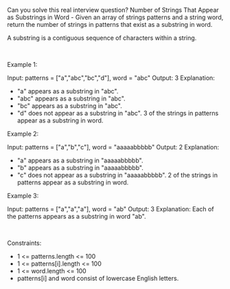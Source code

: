 Can you solve this real interview question? Number of Strings That Appear as Substrings in Word - Given an array of strings patterns and a string word, return the number of strings in patterns that exist as a substring in word.

A substring is a contiguous sequence of characters within a string.

 

Example 1:


Input: patterns = ["a","abc","bc","d"], word = "abc"
Output: 3
Explanation:
- "a" appears as a substring in "abc".
- "abc" appears as a substring in "abc".
- "bc" appears as a substring in "abc".
- "d" does not appear as a substring in "abc".
3 of the strings in patterns appear as a substring in word.


Example 2:


Input: patterns = ["a","b","c"], word = "aaaaabbbbb"
Output: 2
Explanation:
- "a" appears as a substring in "aaaaabbbbb".
- "b" appears as a substring in "aaaaabbbbb".
- "c" does not appear as a substring in "aaaaabbbbb".
2 of the strings in patterns appear as a substring in word.


Example 3:


Input: patterns = ["a","a","a"], word = "ab"
Output: 3
Explanation: Each of the patterns appears as a substring in word "ab".


 

Constraints:

 * 1 <= patterns.length <= 100
 * 1 <= patterns[i].length <= 100
 * 1 <= word.length <= 100
 * patterns[i] and word consist of lowercase English letters.